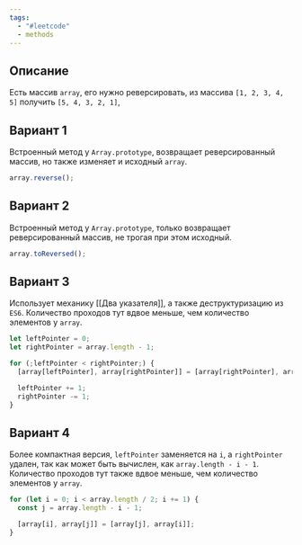 ```yaml
---
tags:
  - "#leetcode"
  - methods
---
```

## Описание

Есть массив `array`, его нужно реверсировать, из массива `[1, 2, 3, 4, 5]` получить `[5, 4, 3, 2, 1]`,

## Вариант 1

Встроенный метод у `Array.prototype`, возвращает реверсированный массив, но также изменяет и исходный `array`.

```typescript
array.reverse();
```
## Вариант 2

Встроенный метод у `Array.prototype`, только возвращает реверсированный массив, не трогая при этом исходный.

```typescript
array.toReversed();
```
## Вариант 3

Использует механику [[Два указателя]], а также деструктуризацию из `ES6`. Количество проходов тут вдвое меньше, чем количество элементов у `array`.

```typescript
let leftPointer = 0;
let rightPointer = array.length - 1;

for (;leftPointer < rightPointer;) {
  [array[leftPointer], array[rightPointer]] = [array[rightPointer], array[leftPointer]];

  leftPointer += 1;
  rightPointer -= 1;
}
```
## Вариант 4

Более компактная версия, `leftPointer` заменяется на `i`, а `rightPointer` удален, так как может быть вычислен, как `array.length - i - 1`. Количество проходов тут также вдвое меньше, чем количество элементов у `array`.

```typescript
for (let i = 0; i < array.length / 2; i += 1) {
  const j = array.length - i - 1;

  [array[i], array[j]] = [array[j], array[i]];
}
```